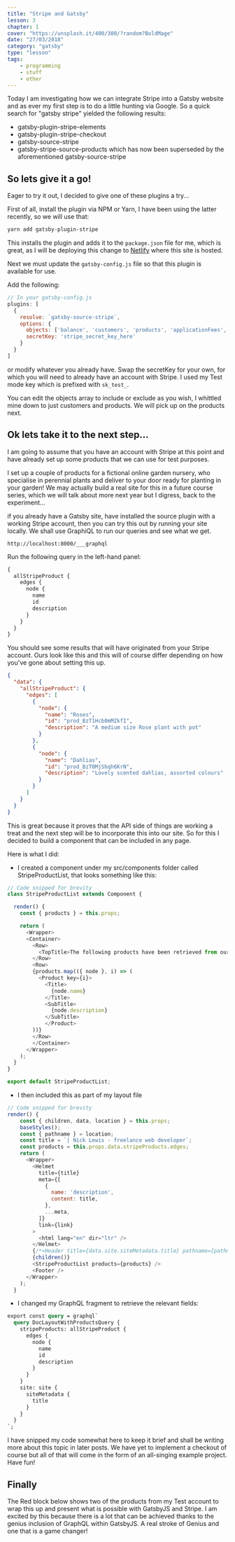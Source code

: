 ```yaml
---
title: "Stripe and Gatsby"
lesson: 3
chapter: 1
cover: "https://unsplash.it/400/300/?random?BoldMage"
date: "27/03/2018"
category: "gatsby"
type: "lesson"
tags:
    - programming
    - stuff
    - other
---
```


Today I am investigating how we can integrate Stripe into a Gatsby website and as ever my first step is to do a little hunting via Google. So a quick search for "gatsby stripe" yielded the following results:

* gatsby-plugin-stripe-elements
* gatsby-plugin-stripe-checkout
* gatsby-source-stripe
* gatsby-stripe-source-products which has now been superseded by the aforementioned gatsby-source-stripe

## So lets give it a go!

Eager to try it out, I decided to give one of these plugins a try...

First of all, install the plugin via NPM or Yarn, I have been using the latter recently, so we will use that:

```bash
yarn add gatsby-plugin-stripe
```

This installs the plugin and adds it to the ```package.json``` file for me, which is great, as I will be deploying this change to [Netlify](https://netlify.com) where this site is hosted.

Next we must update the ```gatsby-config.js``` file so that this plugin is available for use.

Add the following:

```JavaScript
// In your gatsby-config.js
plugins: [
  {
    resolve: `gatsby-source-stripe`,
    options: {
      objects: ['balance', 'customers', 'products', 'applicationFees', 'skus', 'subscriptions'],
      secretKey: 'stripe_secret_key_here'
    }
  }
]
```

or modify whatever you already have. Swap the secretKey for your own, for which you will need to already have an account with Stripe. I used my Test mode key which is prefixed with ```sk_test_```.

You can edit the objects array to include or exclude as you wish, I whittled mine down to just customers and products. We will pick up on the products next.

## Ok lets take it to the next step...

I am going to assume that you have an account with Stripe at this point and have already set up some products that we can use for test purposes.

I set up a couple of products for a fictional online garden nursery, who specialise in perennial plants and deliver to your door ready for planting in your garden! We may actually build a real site for this in a future course series, which we will talk about more next year but I digress, back to the experiment...

if you already have a Gatsby site, have installed the source plugin with a working Stripe account, then you can try this out by running your site locally. We shall use GraphiQL to run our queries and see what we get.

```
http://localhost:8000/___graphql
```

Run the following query in the left-hand panel:

```GraphQL
{
  allStripeProduct {
    edges {
      node {
        name
        id
        description
      }
    }
  }
}
```

You should see some results that will have originated from your Stripe account. Ours look like this and this will of course differ depending on how you've gone about setting this up.

```json
{
  "data": {
    "allStripeProduct": {
      "edges": [
        {
          "node": {
            "name": "Roses",
            "id": "prod_BzT1Hcb0mMZkfI",
            "description": "A medium size Rose plant with pot"
          }
        },
        {
          "node": {
            "name": "Dahlias",
            "id": "prod_BzT0MjShqh6KrN",
            "description": "Lovely scented dahlias, assorted colours"
          }
        }
      ]
    }
  }
}
```

This is great because it proves that the API side of things are working a treat and the next step will be to incorporate this into our site. So for this I decided to build a component that can be included in any page.

Here is what I did:

* I created a component under my src/components folder called StripeProductList, that looks something like this:

```JavaScript
// Code snipped for brevity
class StripeProductList extends Component {

  render() {
    const { products } = this.props;

    return (
      <Wrapper>
      <Container>
        <Row>
          <TopTitle>The following products have been retrieved from our Stripe account!</TopTitle>
        </Row>
        <Row>
        {products.map(({ node }, i) => (
          <Product key={i}>
            <Title>
              {node.name}
            </Title>
            <SubTitle>
              {node.description}
            </SubTitle>
            </Product>
        ))}
        </Row>
        </Container>
      </Wrapper>
    );
  }
}

export default StripeProductList;
```

* I then included this as part of my layout file

```JavaScript
// Code snipped for brevity
render() {
    const { children, data, location } = this.props;
    baseStyles();
    const { pathname } = location;
    const title = `| Nick Lewis - freelance web developer`;
    const products = this.props.data.stripeProducts.edges;
    return (
      <Wrapper>
        <Helmet
          title={title}
          meta={[
            {
              name: 'description',
              content: title,
            },
            ...meta,
          ]}
          link={link}
        >
          <html lang="en" dir="ltr" />
        </Helmet>
        {/*<Header title={data.site.siteMetadata.title} pathname={pathname} />*/}
        {children()}
        <StripeProductList products={products} />
        <Footer />
      </Wrapper>
    );
  }
  ```
* I changed my GraphQL fragment to retrieve the relevant fields:
```GraphQL
export const query = graphql`
  query DocLayoutWithProductsQuery {
    stripeProducts: allStripeProduct {
      edges {
        node {
          name
          id
          description
        }
      }
    }
    site: site {
      siteMetadata {
        title
      }
    }
  }
`;
```

I have snipped my code somewhat here to keep it brief and shall be writing more about this topic in later posts. We have yet to implement a checkout of course but all of that will come in the form of an all-singing example project. Have fun!

## Finally

The Red block below shows two of the products from my Test account to wrap this up and present what is possible with GatsbyJS and Stripe. I am excited by this because there is a lot that can be achieved thanks to the genius inclusion of GraphQL within GatsbyJS. A real stroke of Genius and one that is a game changer!
